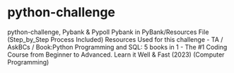 # python-challenge
python-challenge, Pybank & Pypoll
Pybank in PyBank/Resources File (Step_by_Step Process Included)
Resources Used for this challenge - TA / AskBCs / Book:Python Programming and SQL: 5 books in 1 - The #1 Coding Course from Beginner to Advanced. Learn it Well & Fast (2023) (Computer Programming)
